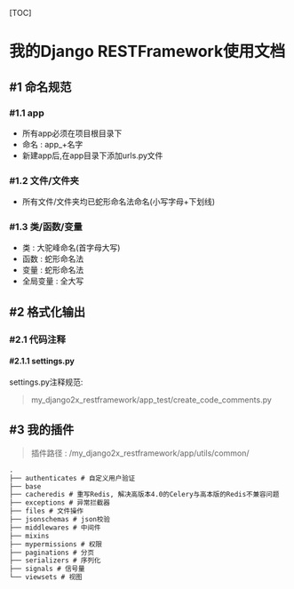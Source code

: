 [TOC]

# 我的Django RESTFramework使用文档 


## #1 命名规范 

### #1.1 app

- 所有app必须在项目根目录下
- 命名 : app_+名字
- 新建app后,在app目录下添加urls.py文件

### #1.2 文件/文件夹

- 所有文件/文件夹均已蛇形命名法命名(小写字母+下划线)

### #1.3 类/函数/变量 

- 类 : 大驼峰命名(首字母大写)
- 函数 : 蛇形命名法
- 变量 : 蛇形命名法 
- 全局变量 : 全大写 

## #2 格式化输出 

### #2.1 代码注释 

#### #2.1.1 settings.py

settings.py注释规范: 

> my_django2x_restframework/app_test/create_code_comments.py 

## #3 我的插件 

> 插件路径 : /my_django2x_restframework/app/utils/common/

```html
.
├── authenticates # 自定义用户验证 
├── base
├── cacheredis # 重写Redis, 解决高版本4.0的Celery与高本版的Redis不兼容问题 
├── exceptions # 异常拦截器 
├── files # 文件操作 
├── jsonschemas # json校验 
├── middlewares # 中间件 
├── mixins
├── mypermissions # 权限 
├── paginations # 分页 
├── serializers # 序列化 
├── signals # 信号量 
└── viewsets # 视图 
```







